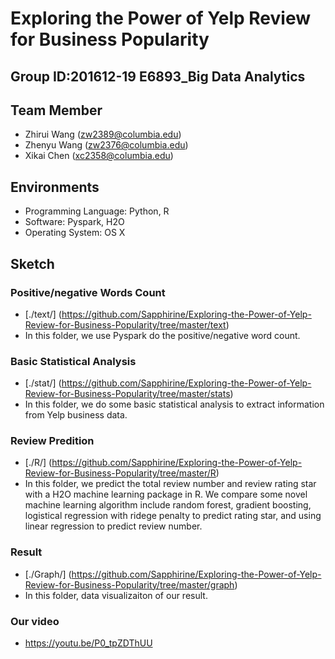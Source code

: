 # Exploring the Power of Yelp Review for Business Popularity

## Group ID:201612-19 E6893_Big Data Analytics

## Team Member 
+ Zhirui Wang  (zw2389@columbia.edu)
+ Zhenyu Wang (zw2376@columbia.edu)
+ Xikai Chen (xc2358@columbia.edu)


## Environments

+ Programming Language: Python, R
+ Software: Pyspark, H2O
+ Operating System: OS X

## Sketch
### Positive/negative Words Count
+ [./text/]
  (https://github.com/Sapphirine/Exploring-the-Power-of-Yelp-Review-for-Business-Popularity/tree/master/text)
+ In this folder, we use Pyspark do the positive/negative word count.  

### Basic Statistical Analysis
+ [./stat/]
  (https://github.com/Sapphirine/Exploring-the-Power-of-Yelp-Review-for-Business-Popularity/tree/master/stats)
+ In this folder, we do some basic statistical analysis to extract information from Yelp business data.

### Review Predition 
+ [./R/]
 (https://github.com/Sapphirine/Exploring-the-Power-of-Yelp-Review-for-Business-Popularity/tree/master/R)
+ In this folder, we predict the total review number and review rating star with a H2O machine learning package in R. We compare some novel machine learning algorithm include random forest, gradient boosting, logistical regression with ridege penalty to predict rating star, and using linear regression to predict review number.

### Result
+ [./Graph/]
  (https://github.com/Sapphirine/Exploring-the-Power-of-Yelp-Review-for-Business-Popularity/tree/master/graph)
+ In this folder, data visualizaiton of our result.

### Our video
+ https://youtu.be/P0_tpZDThUU


